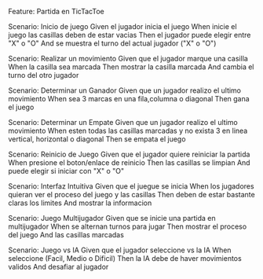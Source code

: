 Feature: Partida en TicTacToe

Scenario: Inicio de juego
Given el jugador inicia el juego
When inicie el juego las casillas deben de estar vacias
Then el jugador puede elegir entre "X" o "O"
And se muestra el turno del actual jugador ("X" o "O")

Scenario: Realizar un movimiento
Given que el jugador marque una casilla
When la casilla sea marcada
Then mostrar la casilla marcada
And cambia el turno del otro jugador

Scenario: Determinar un Ganador
Given que un jugador realizo el ultimo movimiento
When sea 3 marcas en una fila,columna o diagonal
Then gana el juego

Scenario: Determinar un Empate
Given que un jugador realizo el ultimo movimiento
When esten todas las casillas marcadas y no exista 3 en linea vertical, horizontal o diagonal
Then se empata el juego

Scenario: Reinicio de Juego
Given que el jugador quiere reiniciar la partida
When presione el boton/enlace de reinicio
Then las casillas se limpian
And puede elegir si iniciar con "X" o "O"

Scenario: Interfaz Intuitiva
Given que el juegue se inicia
When los jugadores quieran ver el proceso del juego y las casillas
Then deben de estar bastante claras los limites
And mostrar la informacion

Scenario: Juego Multijugador 
Given que se inicie una partida en multijugador
When se alternan turnos para jugar
Then mostrar el proceso del juego 
And las casillas marcadas

Scenario: Juego vs IA
Given que el jugador seleccione vs la IA
When seleccione (Facil, Medio o Dificil)
Then la IA debe de haver movimientos validos 
And desafiar al jugador 
